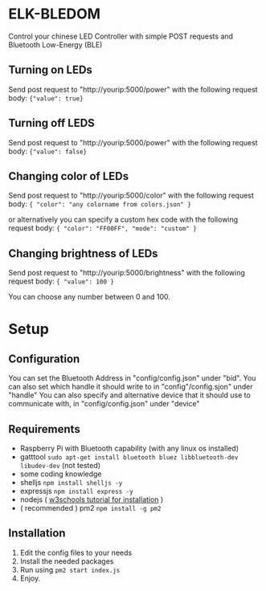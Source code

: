 # ELK-BLEDOM
Control your chinese LED Controller with simple POST requests and Bluetooth Low-Energy (BLE)

## Turning on LEDs
Send post request to "http://yourip:5000/power" with the following request body: `{"value": true}`
## Turning off LEDS
Send post request to "http://yourip:5000/power" with the following request body: `{"value": false}`
## Changing color of LEDs
Send post request to "http://yourip:5000/color" with the following request body: 
`{ "color": "any colorname from colors.json" }` 

or alternatively you can specify a custom hex code with the following request body: 
`{ "color": "FF00FF", "mode": "custom" }`

## Changing brightness of LEDs
Send post request to "http://yourip:5000/brightness" with the following request body:
`{ "value": 100 }`

You can choose any number between 0 and 100.




# Setup
## Configuration
You can set the Bluetooth Address in "config/config.json" under "bid".
You can also set which handle it should write to in "config"/config.sjon" under "handle"
You can also specify and alternative device that it should use to communicate with, in "config/config.json" under "device"

## Requirements

 - Raspberry Pi with Bluetooth capability (with any linux os installed)
 - gatttool `sudo apt-get install bluetooth bluez libbluetooth-dev libudev-dev` (not tested)
 - some coding knowledge
- shelljs `npm install shelljs -y`
- expressjs `npm install express -y`
- nodejs   ( [w3schools tutorial for installation](https://www.w3schools.com/nodejs/nodejs_raspberrypi.asp) )
- ( recommended ) pm2 `npm install -g pm2`

## Installation

 1. Edit the config files to your needs
 2. Install the needed packages
 3. Run using `pm2 start index.js`
 4. Enjoy.
